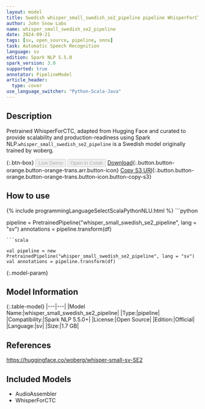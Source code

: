 ```yaml
---
layout: model
title: Swedish whisper_small_swedish_se2_pipeline pipeline WhisperForCTC from woberg
author: John Snow Labs
name: whisper_small_swedish_se2_pipeline
date: 2024-09-21
tags: [sv, open_source, pipeline, onnx]
task: Automatic Speech Recognition
language: sv
edition: Spark NLP 5.5.0
spark_version: 3.0
supported: true
annotator: PipelineModel
article_header:
  type: cover
use_language_switcher: "Python-Scala-Java"
---
```


## Description

Pretrained WhisperForCTC, adapted from Hugging Face and curated to provide scalability and production-readiness using Spark NLP.`whisper_small_swedish_se2_pipeline` is a Swedish model originally trained by woberg.

{:.btn-box}
<button class="button button-orange" disabled>Live Demo</button>
<button class="button button-orange" disabled>Open in Colab</button>
[Download](https://s3.amazonaws.com/auxdata.johnsnowlabs.com/public/models/whisper_small_swedish_se2_pipeline_sv_5.5.0_3.0_1726895005301.zip){:.button.button-orange.button-orange-trans.arr.button-icon}
[Copy S3 URI](s3://auxdata.johnsnowlabs.com/public/models/whisper_small_swedish_se2_pipeline_sv_5.5.0_3.0_1726895005301.zip){:.button.button-orange.button-orange-trans.button-icon.button-copy-s3}

## How to use



<div class="tabs-box" markdown="1">
{% include programmingLanguageSelectScalaPythonNLU.html %}
```python

pipeline = PretrainedPipeline("whisper_small_swedish_se2_pipeline", lang = "sv")
annotations =  pipeline.transform(df)   

```
```scala

val pipeline = new PretrainedPipeline("whisper_small_swedish_se2_pipeline", lang = "sv")
val annotations = pipeline.transform(df)

```
</div>

{:.model-param}
## Model Information

{:.table-model}
|---|---|
|Model Name:|whisper_small_swedish_se2_pipeline|
|Type:|pipeline|
|Compatibility:|Spark NLP 5.5.0+|
|License:|Open Source|
|Edition:|Official|
|Language:|sv|
|Size:|1.7 GB|

## References

https://huggingface.co/woberg/whisper-small-sv-SE2

## Included Models

- AudioAssembler
- WhisperForCTC